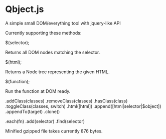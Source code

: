 # Qbject.js
A simple small DOM/everything tool with jquery-like API 

Currently supporting these methods:

$(selector);

Returns all DOM nodes matching the selector.

$(html);

Returns a Node tree representing the given HTML.

$(function);

Run the function at DOM ready.


.addClass(classes)
.removeClass(classes)
.hasClass(class)
.toggleClass(classes, switch)
.html([html])
.append([html|selector|$object])
.appendTo(target)
.clone()

.each(fn)
.add(selector)
.find(selector)


Minified gzipped file takes currently 876 bytes.

